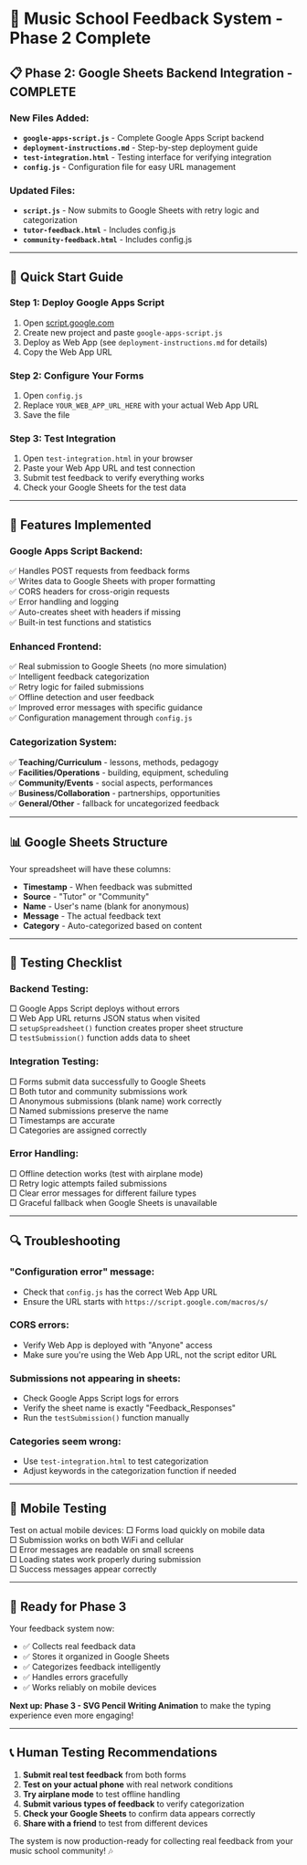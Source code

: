 # 🎵 Music School Feedback System - Phase 2 Complete

## 📋 **Phase 2: Google Sheets Backend Integration - COMPLETE**

### New Files Added:

- **`google-apps-script.js`** - Complete Google Apps Script backend
- **`deployment-instructions.md`** - Step-by-step deployment guide
- **`test-integration.html`** - Testing interface for verifying integration
- **`config.js`** - Configuration file for easy URL management

### Updated Files:

- **`script.js`** - Now submits to Google Sheets with retry logic and categorization
- **`tutor-feedback.html`** - Includes config.js
- **`community-feedback.html`** - Includes config.js

---

## 🚀 **Quick Start Guide**

### Step 1: Deploy Google Apps Script

1. Open [script.google.com](https://script.google.com)
2. Create new project and paste `google-apps-script.js`
3. Deploy as Web App (see `deployment-instructions.md` for details)
4. Copy the Web App URL

### Step 2: Configure Your Forms

1. Open `config.js`
2. Replace `YOUR_WEB_APP_URL_HERE` with your actual Web App URL
3. Save the file

### Step 3: Test Integration

1. Open `test-integration.html` in your browser
2. Paste your Web App URL and test connection
3. Submit test feedback to verify everything works
4. Check your Google Sheets for the test data

---

## 🔧 **Features Implemented**

### Google Apps Script Backend:

✅ Handles POST requests from feedback forms  
✅ Writes data to Google Sheets with proper formatting  
✅ CORS headers for cross-origin requests  
✅ Error handling and logging  
✅ Auto-creates sheet with headers if missing  
✅ Built-in test functions and statistics

### Enhanced Frontend:

✅ Real submission to Google Sheets (no more simulation)  
✅ Intelligent feedback categorization  
✅ Retry logic for failed submissions  
✅ Offline detection and user feedback  
✅ Improved error messages with specific guidance  
✅ Configuration management through `config.js`

### Categorization System:

✅ **Teaching/Curriculum** - lessons, methods, pedagogy  
✅ **Facilities/Operations** - building, equipment, scheduling  
✅ **Community/Events** - social aspects, performances  
✅ **Business/Collaboration** - partnerships, opportunities  
✅ **General/Other** - fallback for uncategorized feedback

---

## 📊 **Google Sheets Structure**

Your spreadsheet will have these columns:

- **Timestamp** - When feedback was submitted
- **Source** - "Tutor" or "Community"
- **Name** - User's name (blank for anonymous)
- **Message** - The actual feedback text
- **Category** - Auto-categorized based on content

---

## 🧪 **Testing Checklist**

### Backend Testing:

□ Google Apps Script deploys without errors  
□ Web App URL returns JSON status when visited  
□ `setupSpreadsheet()` function creates proper sheet structure  
□ `testSubmission()` function adds data to sheet

### Integration Testing:

□ Forms submit data successfully to Google Sheets  
□ Both tutor and community submissions work  
□ Anonymous submissions (blank name) work correctly  
□ Named submissions preserve the name  
□ Timestamps are accurate  
□ Categories are assigned correctly

### Error Handling:

□ Offline detection works (test with airplane mode)  
□ Retry logic attempts failed submissions  
□ Clear error messages for different failure types  
□ Graceful fallback when Google Sheets is unavailable

---

## 🔍 **Troubleshooting**

### "Configuration error" message:

- Check that `config.js` has the correct Web App URL
- Ensure the URL starts with `https://script.google.com/macros/s/`

### CORS errors:

- Verify Web App is deployed with "Anyone" access
- Make sure you're using the Web App URL, not the script editor URL

### Submissions not appearing in sheets:

- Check Google Apps Script logs for errors
- Verify the sheet name is exactly "Feedback_Responses"
- Run the `testSubmission()` function manually

### Categories seem wrong:

- Use `test-integration.html` to test categorization
- Adjust keywords in the categorization function if needed

---

## 📱 **Mobile Testing**

Test on actual mobile devices:
□ Forms load quickly on mobile data  
□ Submission works on both WiFi and cellular  
□ Error messages are readable on small screens  
□ Loading states work properly during submission  
□ Success messages appear correctly

---

## 🎯 **Ready for Phase 3**

Your feedback system now:

- ✅ Collects real feedback data
- ✅ Stores it organized in Google Sheets
- ✅ Categorizes feedback intelligently
- ✅ Handles errors gracefully
- ✅ Works reliably on mobile devices

**Next up: Phase 3 - SVG Pencil Writing Animation** to make the typing experience even more engaging!

---

## 📞 **Human Testing Recommendations**

1. **Submit real test feedback** from both forms
2. **Test on your actual phone** with real network conditions
3. **Try airplane mode** to test offline handling
4. **Submit various types of feedback** to verify categorization
5. **Check your Google Sheets** to confirm data appears correctly
6. **Share with a friend** to test from different devices

The system is now production-ready for collecting real feedback from your music school community! 🎶
